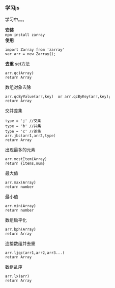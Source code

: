 ### 学习js  
学习中。。。    

**安装**   
`npm install zarray`   
**使用**  
``` 
import Zarray from 'zarray'   
var arr = new Zarray();
```  
**去重**
set方法
```
arr.qc(Array)
return Array
```
数组对象去除
```
arr.qcByValue(arr,key)  or arr.qcByKey(arr,key);
return Array
```
交并差集
```
type = 'j' //交集
type = 'b' //并集
type = 'c' //差集 
arr.jbc(arr1,arr2,type)
return Array
```
出现最多的元素
```
arr.mostItem(Array)
return {items,num}
```
最大值
 ```
 arr.max(Array) 
 return number 
 ``` 
最小值
```
arr.min(Array)
return number
```
数组扁平化
```
arr.bph(Array)
return Array
```
连接数组并去重
```
arr.ljqc(arr1,arr2,arr3...)
return Array
```
数组乱序
```
arr.lx(arr)
return Array
```